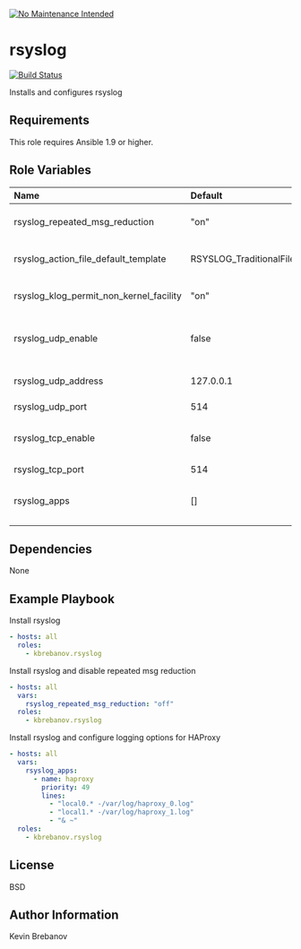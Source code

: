 [![No Maintenance Intended](http://unmaintained.tech/badge.svg)](http://unmaintained.tech/)

rsyslog
=======

[![Build Status](https://travis-ci.org/kbrebanov/ansible-rsyslog.svg?branch=master)](https://travis-ci.org/kbrebanov/ansible-rsyslog)

Installs and configures rsyslog

Requirements
------------

This role requires Ansible 1.9 or higher.

Role Variables
--------------

| Name                                    | Default                       | Description                                   |
|:----------------------------------------|:------------------------------|:----------------------------------------------|
| rsyslog_repeated_msg_reduction          | "on"                          | Enable/disable repeated msg redution          |
| rsyslog_action_file_default_template    | RSYSLOG_TraditionalFileFormat | Action file default template                  |
| rsyslog_klog_permit_non_kernel_facility | "on"                          | Enable/disable logging of non kernel facility |
| rsyslog_udp_enable                      | false                         | Enable or disable rsyslog to listen on UDP    |
| rsyslog_udp_address                     | 127.0.0.1                     | Address to bind to for UDP                    |
| rsyslog_udp_port                        | 514                           | UDP port                                      |
| rsyslog_tcp_enable                      | false                         | Enable or disable rsyslog to listen on TCP    |
| rsyslog_tcp_port                        | 514                           | TCP port                                      |
| rsyslog_apps                            | []                            | List of hashes for app specific configs       |

Dependencies
------------

None

Example Playbook
----------------

Install rsyslog
```yaml
- hosts: all
  roles:
    - kbrebanov.rsyslog
```

Install rsyslog and disable repeated msg reduction
```yaml
- hosts: all
  vars:
    rsyslog_repeated_msg_reduction: "off"
  roles:
    - kbrebanov.rsyslog
```

Install rsyslog and configure logging options for HAProxy
```yaml
- hosts: all
  vars:
    rsyslog_apps:
      - name: haproxy
        priority: 49
        lines:
          - "local0.* -/var/log/haproxy_0.log"
          - "local1.* -/var/log/haproxy_1.log"
          - "& ~"
  roles:
    - kbrebanov.rsyslog

```

License
-------

BSD

Author Information
------------------

Kevin Brebanov
